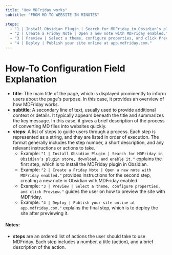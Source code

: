 ```yaml
---
title: "How MDFriday works"
subtitle: "FROM MD TO WEBSITE IN MINUTES"

steps:
  - "1 | Install Obsidian Plugin | Search for MDFriday in Obsidian’s plugin store, download, and enable it."
  - "2 | Create a Friday Note | Open a new note with MDFriday enabled."
  - "3 | Preview | Select a theme, configure properties, and click Preview."
  - "4 | Deploy | Publish your site online at app.mdfriday.com."
---
```


# How-To Configuration Field Explanation

- **title**: The main title of the page, which is displayed prominently to inform users about the page's purpose. In this case, it provides an overview of how MDFriday works.
- **subtitle**: A secondary line of text, usually used to provide additional context or details. It typically appears beneath the title and summarizes the key message. In this case, it gives a brief description of the process of converting MD files into websites quickly.
- **steps**: A list of steps to guide users through a process. Each step is represented as a string, and they are listed in order of execution. The format generally includes the step number, a short description, and any relevant instructions or actions to take.
    - Example: `"1 | Install Obsidian Plugin | Search for MDFriday in Obsidian’s plugin store, download, and enable it."` explains the first step, which is to install the MDFriday plugin in Obsidian.
    - Example: `"2 | Create a Friday Note | Open a new note with MDFriday enabled."` provides instructions for the second step, creating a new note in Obsidian with MDFriday enabled.
    - Example: `"3 | Preview | Select a theme, configure properties, and click Preview."` guides the user on how to preview the site with MDFriday.
    - Example: `"4 | Deploy | Publish your site online at app.mdfriday.com."` explains the final step, which is to deploy the site after previewing it.

#### Notes:
- **steps** are an ordered list of actions the user should take to use MDFriday. Each step includes a number, a title (action), and a brief description of the action.
